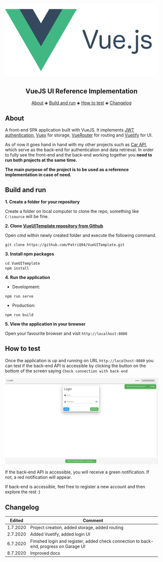 <h1 align="center">
  <img src="docsImages/vueLogo.png"></a>
</h1>

<h2 align="center">VueJS UI Reference Implementation</h2>

<p align="center">
  <a href="#about">About</a> ◈
  <a href="#build-and-run">Build and run</a> ◈
  <a href="#how-to-test">How to test</a> ◈
  <a href="#changelog">Changelog</a>
</p>

## About

A front-end SPA application built with VueJS. It implements [JWT authentication](https://jwt.io/), [Vuex](https://vuex.vuejs.org/guide/) for storage, [VueRouter](https://router.vuejs.org/) for routing and [Vuetify](https://vuetifyjs.com/en/) for UI.

As of now it goes hand in hand with my other projects such as
[Car API](https://github.com/PatriQ94/CarAPITemplate), which serve as the back-end for authentication and data retrieval. In order to fully see the front-end and the back-end working together you **need to run both projects at the same time.**

**The main purpose of the project is to be used as a reference implementation in case of need.**

## Build and run

**1. Create a folder for your repository**

Create a folder on local computer to clone the repo, something like `C:\source` will be fine.

**2. Clone [VueUITemplate repository from Github](https://github.com/PatriQ94/VueUITemplate.git)**

Open cmd within newly created folder and execute the following command.

```console
git clone https://github.com/PatriQ94/VueUITemplate.git
```

**3. Install npm packages**

```console
cd VueUITemplate
npm install
```

**4. Run the application**

- Development:

```
npm run serve
```

- Production:

```
npm run build
```

**5. View the application in your browser**

Open your favourite browser and visit `http://localhost:8080`

## How to test

Once the application is up and running on URL `http://localhost:8080` you can test if the back-end API is accessible by clicking the button on the bottom of the screen saying `Check connection with back-end`

![Connection](docsImages/checkConnection.png)

If the back-end API is accessible, you will receive a green notification. If not, a red notification will appear.

If back-end is accessible, feel free to register a new account and then explore the rest :)

## Changelog

| Edited   | Comment                                                                                |
| -------- | -------------------------------------------------------------------------------------- |
| 1.7.2020 | Project creation, added storage, added routing                                         |
| 2.7.2020 | Added Vuetify, added login UI                                                          |
| 6.7.2020 | Finished login and register, added check connection to back-end, progress on Garage UI |
| 8.7.2020 | Improved docs                                                                          |
